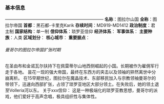 ### 基本信息
———————————————————————
**名称**：图拉尔山国
**全称**：图拉尔帝国
**首都**：黑石都-卡里克Karik
**存续时间**：MD919-MD1412
**政治制度**：君主制
**国家结构**：单一制
**信仰体系**：琐罗亚信仰
**经济体系**：
**军事体系**：
**主要种族**：人类
**区域划分**：
**核心城市**：
**重要据点**：
###### 曼哥尔的图拉尔帝国扩张时期
在圣由布和金诺瓦尔扶持下在佩雷蒂尔山地西侧崛起的小国。长期被作为雇佣军行走于各地。
昙花一现的强大帝国，最终在东西方的夹击以及领袖的猝然离世中分崩离析。
在15早期世纪，图拉尔在魔晶技术、东部移民加入与宗教领袖曼哥尔的带领下，迅速向西部扩张，占领了琐罗亚地区大部分领土。在失败后，她的领土退至Volleria河以东。
关于xxx信仰：
这是一种极端化的琐罗亚教思想，曼哥尔的派戏，他们爱好于高声念唱，极具组织性与集体性。